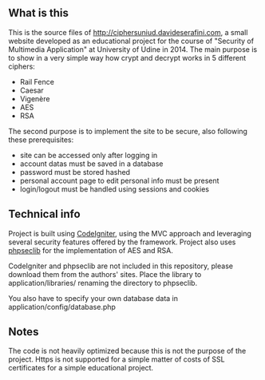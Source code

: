 ## What is this
This is the source files of http://ciphersuniud.davideserafini.com, a small website developed as an educational project for the course of "Security of Multimedia Application" at University of Udine in 2014. The main purpose is to show in a very simple way how crypt and decrypt works in 5 different ciphers:
- Rail Fence
- Caesar
- Vigenère
- AES
- RSA

The second purpose is to implement the site to be secure, also following these prerequisites:
- site can be accessed only after logging in
- account datas must be saved in a database
- password must be stored hashed
- personal account page to edit personal info must be present
- login/logout must be handled using sessions and cookies

## Technical info
Project is built using [CodeIgniter](https://ellislab.com/codeigniter), using the MVC approach and leveraging several security features offered by the framework.
Project also uses [phpseclib](http://phpseclib.sourceforge.net) for the implementation of AES and RSA.

CodeIgniter and phpseclib are not included in this repository, please download them from the authors' sites. Place the library to application/libraries/ renaming the directory to phpseclib.

You also have to specify your own database data in application/config/database.php

## Notes
The code is not heavily optimized because this is not the purpose of the project.
Https is not supported for a simple matter of costs of SSL certificates for a simple educational project.